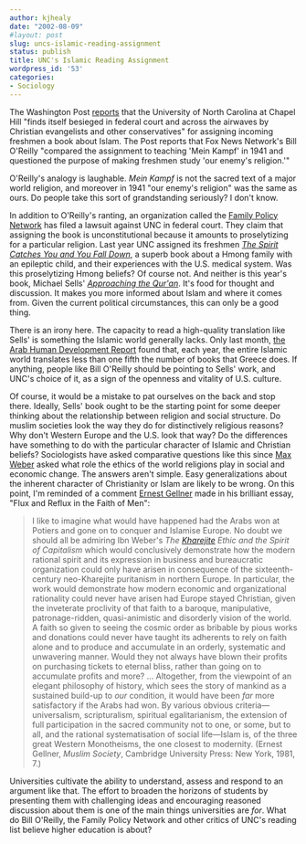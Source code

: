 ```yaml
---
author: kjhealy
date: "2002-08-09"
#layout: post
slug: uncs-islamic-reading-assignment
status: publish
title: UNC's Islamic Reading Assignment
wordpress_id: '53'
categories:
- Sociology
---
```


The Washington Post [reports](http://www.washingtonpost.com/wp-dyn/articles/A52484-2002Aug6.html) that the University of North Carolina at Chapel Hill "finds itself besieged in federal court and across the airwaves by Christian evangelists and other conservatives" for assigning incoming freshmen a book about Islam. The Post reports that Fox News Network's Bill O'Reilly "compared the assignment to teaching 'Mein Kampf' in 1941 and questioned the purpose of making freshmen study 'our enemy's religion.'"

O'Reilly's analogy is laughable. *Mein Kampf* is not the sacred text of a major world religion, and moreover in 1941 "our enemy's religion" was the same as ours. Do people take this sort of grandstanding seriously? I don't know.

In addition to O'Reilly's ranting, an organization called the [Family Policy Network](http://www.familypolicy.net/) has filed a lawsuit against UNC in federal court. They claim that assigning the book is unconstitutional because it amounts to proselytizing for a particular religion. Last year UNC assigned its freshmen *[The Spirit Catches You and You Fall Down](http://www.fsbassociates.com/fsg/spirit.html)*, a superb book about a Hmong family with an epileptic child, and their experiences with the U.S. medical system. Was this proselytizing Hmong beliefs? Of course not. And neither is this year's book, Michael Sells' *[Approaching the Qur'an](http://whitecloudpress.com/books/quran.html)*. It's food for thought and discussion. It makes you more informed about Islam and where it comes from. Given the current political circumstances, this can only be a good thing.

There is an irony here. The capacity to read a high-quality translation like Sells' is something the Islamic world generally lacks. Only last month, [the Arab Human Development Report](http://middleeastinfo.org/article1088.html) found that, each year, the entire Islamic world translates less than one fifth the number of books that Greece does. If anything, people like Bill O'Reilly should be pointing to Sells' work, and UNC's choice of it, as a sign of the openness and vitality of U.S. culture.

Of course, it would be a mistake to pat ourselves on the back and stop there. Ideally, Sells' book ought to be the starting point for some deeper thinking about the relationship between religion and social structure. Do muslim societies look the way they do for distinctively religious reasons? Why don't Western Europe and the U.S. look that way? Do the differences have something to do with the particular character of Islamic and Christian beliefs? Sociologists have asked comparative questions like this since [Max Weber](http://www.amazon.com/exec/obidos/ASIN/0140439218) asked what role the ethics of the world religions play in social and economic change. The answers aren't simple. Easy generalizations about the inherent character of Christianity or Islam are likely to be wrong. On this point, I'm reminded of a comment [Ernest Gellner](http://members.tripod.com/GellnerPage/Index.html) made in his brilliant essay, "Flux and Reflux in the Faith of Men":

> I like to imagine what would have happened had the Arabs won at Potiers and gone on to conquer and Islamise Europe. No doubt we should all be admiring Ibn Weber's *The [Kharejite](http://www.britannica.com/search?miid=1181443&query=Kharijite) Ethic and the Spirit of Capitalism* which would conclusively demonstrate how the modern rational spirit and its expression in business and bureaucratic organization could only have arisen in consequence of the sixteenth-century neo-Kharejite puritanism in northern Europe. In particular, the work would demonstrate how modern economic and organizational rationality could never have arisen had Europe stayed Christian, given the inveterate proclivity of that faith to a baroque, manipulative, patronage-ridden, quasi-animistic and disorderly vision of the world. A faith so given to seeing the cosmic order as bribable by pious works and donations could never have taught its adherents to rely on faith alone and to produce and accumulate in an orderly, systematic and unwavering manner. Would they not always have blown their profits on purchasing tickets to eternal bliss, rather than going on to accumulate profits and more? ... Altogether, from the viewpoint of an elegant philosophy of history, which sees the story of mankind as a sustained build-up to *our* condition, it would have been *far* more satisfactory if the Arabs had won. By various obvious criteria—universalism, scripturalism, spiritual egalitarianism, the extension of full participation in the sacred community not to one, or some, but to all, and the rational systematisation of social life—Islam is, of the three great Western Monotheisms, the one closest to modernity. (Ernest Gellner, *Muslim Society*, Cambridge University Press: New York, 1981, 7.)

Universities cultivate the ability to understand, assess and respond to an argument like that. The effort to broaden the horizons of students by presenting them with challenging ideas and encouraging reasoned discussion about them is one of the main things universities are *for*. What do Bill O'Reilly, the Family Policy Network and other critics of UNC's reading list believe higher education is about?
